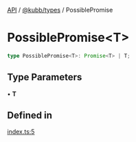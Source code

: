 [API](../../../packages.md) / [@kubb/types](../index.md) / PossiblePromise

# PossiblePromise\<T\>

```ts
type PossiblePromise<T>: Promise<T> | T;
```

## Type Parameters

• **T**

## Defined in

[index.ts:5](https://github.com/kubb-project/kubb/blob/7f30045af96d8c89b6cda0a30f7535f095a0cb45/packages/types/src/index.ts#L5)
